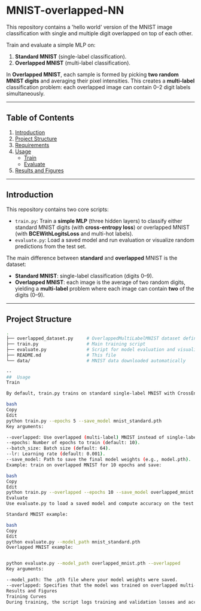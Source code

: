 # MNIST-overlapped-NN
 This repository contains a 'hello world' version of the MNIST image classification with single and multiple digit overlapped on top of each other.


Train and evaluate a simple MLP on:

1. **Standard MNIST** (single-label classification).
2. **Overlapped MNIST** (multi-label classification).  

In **Overlapped MNIST**, each sample is formed by picking **two random MNIST digits** and averaging their pixel intensities. This creates a **multi-label** classification problem: each overlapped image can contain 0–2 digit labels simultaneously.

---

## Table of Contents
1. [Introduction](#introduction)  
2. [Project Structure](#project-structure)  
3. [Requirements](#requirements)  
4. [Usage](#usage)  
   - [Train](#train)  
   - [Evaluate](#evaluate)  
5. [Results and Figures](#results-and-figures)

---

## Introduction

This repository contains two core scripts:

- `train.py`: Train a **simple MLP** (three hidden layers) to classify either standard MNIST digits (with **cross-entropy loss**) or overlapped MNIST (with **BCEWithLogitsLoss** and multi-hot labels).
- `evaluate.py`: Load a saved model and run evaluation or visualize random predictions from the test set.

The main difference between **standard** and **overlapped** MNIST is the dataset:
- **Standard MNIST**: single-label classification (digits 0–9).
- **Overlapped MNIST**: each image is the average of two random digits, yielding a **multi-label** problem where each image can contain **two** of the digits (0–9).

---

## Project Structure

```bash
.
├── overlapped_dataset.py     # OverlappedMultiLabelMNIST dataset definition
├── train.py                  # Main training script
├── evaluate.py               # Script for model evaluation and visualization
├── README.md                 # This file
└── data/                     # MNIST data downloaded automatically

--
##  Usage
Train

By default, train.py trains on standard single-label MNIST with CrossEntropyLoss:

bash
Copy
Edit
python train.py --epochs 5 --save_model mnist_standard.pth
Key arguments:

--overlapped: Use overlapped (multi-label) MNIST instead of single-label MNIST.
--epochs: Number of epochs to train (default: 10).
--batch_size: Batch size (default: 64).
--lr: Learning rate (default: 0.001).
--save_model: Path to save the final model weights (e.g., model.pth).
Example: train on overlapped MNIST for 10 epochs and save:

bash
Copy
Edit
python train.py --overlapped --epochs 10 --save_model overlapped_mnist.pth
Evaluate
Use evaluate.py to load a saved model and compute accuracy on the test set. It will also display a few random samples with predicted vs. ground truth labels.

Standard MNIST example:

bash
Copy
Edit
python evaluate.py --model_path mnist_standard.pth
Overlapped MNIST example:


python evaluate.py --model_path overlapped_mnist.pth --overlapped
Key arguments:

--model_path: The .pth file where your model weights were saved.
--overlapped: Specifies that the model was trained on overlapped multi-label MNIST.
Results and Figures
Training Curves
During training, the script logs training and validation losses and accuracies at each epoch. Below is an example accuracy curve (left) and loss curve (right) for a model trained on overlapped MNIST: